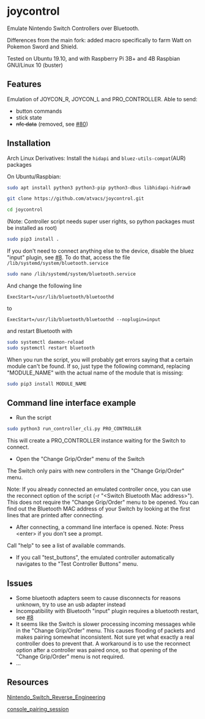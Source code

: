 # joycontrol
Emulate Nintendo Switch Controllers over Bluetooth.

Differences from the main fork: added macro specifically to farm Watt on Pokemon Sword and Shield.

Tested on Ubuntu 19.10, and with Raspberry Pi 3B+ and 4B Raspbian GNU/Linux 10 (buster)

## Features
Emulation of JOYCON_R, JOYCON_L and PRO_CONTROLLER. Able to send:
- button commands
- stick state
- ~~nfc data~~ (removed, see [#80](https://github.com/mart1nro/joycontrol/issues/80))

## Installation
Arch Linux Derivatives: Install the `hidapi` and `bluez-utils-compat`(AUR) packages

On Ubuntu/Raspbian:
```bash
sudo apt install python3 python3-pip python3-dbus libhidapi-hidraw0
```

```bash
git clone https://github.com/atvacs/joycontrol.git
```

```bash
cd joycontrol
```
(Note: Controller script needs super user rights, so python packages must be installed as root)
```bash
sudo pip3 install .
```

If you don't need to connect anything else to the device, disable the bluez "input" plugin, see [#8](https://github.com/mart1nro/joycontrol/issues/8). To do that, access the file `/lib/systemd/system/bluetooth.service`
```bash
sudo nano /lib/systemd/system/bluetooth.service
```
And change the following line
```
ExecStart=/usr/lib/bluetooth/bluetoothd
```
to
```
ExecStart=/usr/lib/bluetooth/bluetoothd --noplugin=input
```
and restart Bluetooth with

```bash
sudo systemctl daemon-reload
sudo systemctl restart bluetooth
```

When you run the script, you will probably get errors saying that a certain module can't be found. If so, just type the following command, replacing "MODULE_NAME" with the actual name of the module that is missing:
```bash
sudo pip3 install MODULE_NAME
```

## Command line interface example
- Run the script
```bash
sudo python3 run_controller_cli.py PRO_CONTROLLER
```
This will create a PRO_CONTROLLER instance waiting for the Switch to connect.

- Open the "Change Grip/Order" menu of the Switch

The Switch only pairs with new controllers in the "Change Grip/Order" menu.

Note: If you already connected an emulated controller once, you can use the reconnect option of the script (-r "\<Switch Bluetooth Mac address>").
This does not require the "Change Grip/Order" menu to be opened. You can find out the Bluetooth MAC address of your Switch by looking at the first lines that are printed after connecting. 

- After connecting, a command line interface is opened. Note: Press \<enter> if you don't see a prompt.

Call "help" to see a list of available commands.

- If you call "test_buttons", the emulated controller automatically navigates to the "Test Controller Buttons" menu. 


## Issues
- Some bluetooth adapters seem to cause disconnects for reasons unknown, try to use an usb adapter instead 
- Incompatibility with Bluetooth "input" plugin requires a bluetooth restart, see [#8](https://github.com/mart1nro/joycontrol/issues/8)
- It seems like the Switch is slower processing incoming messages while in the "Change Grip/Order" menu.
  This causes flooding of packets and makes pairing somewhat inconsistent.
  Not sure yet what exactly a real controller does to prevent that.
  A workaround is to use the reconnect option after a controller was paired once, so that
  opening of the "Change Grip/Order" menu is not required.
- ...


## Resources

[Nintendo_Switch_Reverse_Engineering](https://github.com/dekuNukem/Nintendo_Switch_Reverse_Engineering)

[console_pairing_session](https://github.com/timmeh87/switchnotes/blob/master/console_pairing_session)
